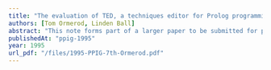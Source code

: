 ```yaml
---
title: "The evaluation of TED, a techniques editor for Prolog programming"
authors: [Tom Ormerod, Linden Ball]
abstract: "This note forms part of a larger paper to be submitted for publication by the full TED project team whose additional memebers are Dave Robertson, Andy Bowles and Helen Pain from Edinburgh Cniversity, Pual Brna from Lancaster University, Mike Brashaw and Hank Kahney irom The Open Univeristy. We report only the work carried out by the authors as part of the overall project when they were both at Loughborough University."
publishedAt: "ppig-1995"
year: 1995
url_pdf: "/files/1995-PPIG-7th-Ormerod.pdf"
---
```

